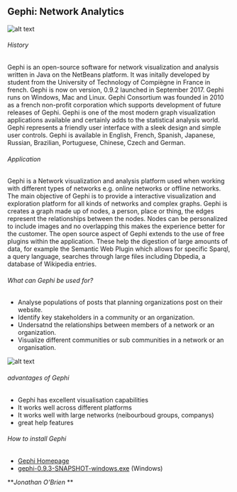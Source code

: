 ## Gephi: Network Analytics

![alt text](https://github.com/ULStats/MA4128Assessment-2018/blob/master/Gephi_logo.jpg)

###### History
Gephi is an open-source software for network visualization and analysis written in Java on the NetBeans platform. It was initally developed by student from the University of Technology of Compiègne in France in french. Gephi is now on version, 0.9.2 launched in September 2017. Gephi runs on Windows, Mac and Linux. Gephi Consortium was founded in 2010 as a french non-profit corporation which supports development of future releases of Gephi. Gephi is one of the most modern graph visualization applications available and certainly adds to the statistical analysis world. Gephi represents a friendly user interface with a sleek design and simple user controls. Gephi is available in English, French, Spanish, Japanese, Russian, Brazilian, Portuguese, Chinese, Czech and German. 

###### Application
Gephi is a Network visualization and analysis platform used when working with different types of networks e.g. online networks or offline networks. The main objective of Gephi is to provide a interactive visualization and exploration platform for all kinds of networks and complex graphs. Gephi is creates a graph made up of nodes, a person, place or thing, the edges represent the relationships between the nodes. Nodes can be personalized to include images and no overlapping this makes the experience better for the customer. The open source aspect of Gephi extends to the use of free plugins within the application. These help the digestion of large amounts of data, for example the Semantic Web Plugin which allows for specific Sparql, a query language, searches through large files including Dbpedia, a database of Wikipedia entries.

###### What can Gephi be used for?
* Analyse populations of posts that planning organizations post on their website. 
* Identify key stakeholders in a community or an organization. 
* Undersatnd the relationships between members of a network or an organization. 
* Visualize different communities or sub communities in a network or an organisation.

![alt text](https://github.com/ULStats/MA4128Assessment-2018/blob/master/Gephi_graph.png)

###### advantages of Gephi

* Gephi has excellent visualisation capabilities
* It works well across different platforms 
* It works well with large networks (neibourboud groups, companys)
* great help features

###### How to install Gephi
* [Gephi Homepage](https://gephi.org/)
* [gephi-0.9.3-SNAPSHOT-windows.exe](gephi-0.9.3-SNAPSHOT-windows.exe) (Windows)

***Jonathan O'Brien* **
